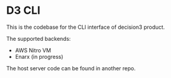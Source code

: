 # D3 CLI

This is the codebase for the CLI interface of decision3 product.

The supported backends:
- AWS Nitro VM
- Enarx (in progress)

The host server code can be found in another repo.